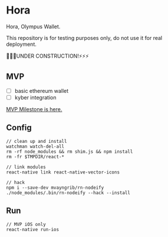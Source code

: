 # Hora
Hora, Olympus Wallet.

This repository is for testing purposes only, do not use it for real deployment.

🔨🔨🔨UNDER CONSTRUCTION!⚡️⚡️⚡️

## MVP

- [ ] basic ethereum wallet
- [ ] kyber integration

[MVP Milestone is here.](https://github.com/Olympus-Labs/Hora/milestone/1)

## Config

```shell
// clean up and install
watchman watch-del-all
rm -rf node_modules && rm shim.js && npm install
rm -fr $TMPDIR/react-*

// link modules
react-native link react-native-vector-icons

// hack
npm i --save-dev mvayngrib/rn-nodeify
./node_modules/.bin/rn-nodeify --hack --install
```

## Run

```shell
// MVP iOS only
react-native run-ios
```
